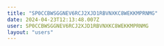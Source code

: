 ```yaml
---
title: "SP0CCBWSGGNEV6RCJ2XJD1RBVNXKC8WEKKMPRNMG"
date: 2024-04-23T12:13:48.007Z
user: SP0CCBWSGGNEV6RCJ2XJD1RBVNXKC8WEKKMPRNMG
layout: "users"
---
```

    